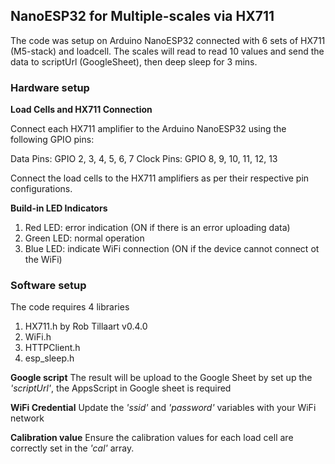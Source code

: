 ## NanoESP32 for Multiple-scales via HX711

The code was setup on Arduino NanoESP32 connected with 6 sets of HX711 (M5-stack) and loadcell. The scales will read to read 10 values and send the data to scriptUrl (GoogleSheet), then deep sleep for 3 mins.

### Hardware setup

**Load Cells and HX711 Connection**

Connect each HX711 amplifier to the Arduino NanoESP32 using the following GPIO pins:

Data Pins: GPIO 2, 3, 4, 5, 6, 7
Clock Pins: GPIO 8, 9, 10, 11, 12, 13

Connect the load cells to the HX711 amplifiers as per their respective pin configurations.

**Build-in LED Indicators**

1. Red LED: error indication (ON if there is an error uploading data)
2. Green LED: normal operation
3. Blue LED: indicate WiFi connection (ON if the device cannot connect ot the WiFi)

### Software setup

The code requires 4 libraries
1. HX711.h by Rob Tillaart v0.4.0
2. WiFi.h 
3. HTTPClient.h
4. esp_sleep.h

**Google script**
The result will be upload to the Google Sheet by set up the *'scriptUrl'*, the AppsScript in Google sheet is required

**WiFi Credential**
Update the *'ssid'* and *'password'* variables with your WiFi network

**Calibration value**
Ensure the calibration values for each load cell are correctly set in the *'cal'* array.

